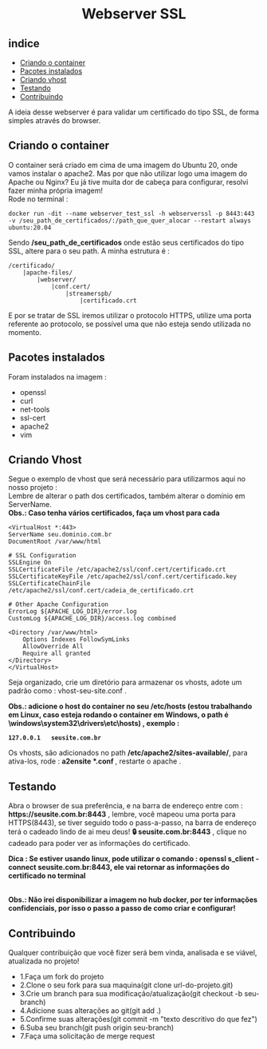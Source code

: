 <h1 align=center>Webserver SSL</h1>

## indice

- [Criando o container](#criando-o-container)
- [Pacotes instalados](#pacotes-instalados)
- [Criando vhost](#criando-vhost)
- [Testando](#testando)
- [Contribuindo](#contribuindo)



<p>A ideia desse webserver é para validar um certificado do tipo SSL, de forma simples através do browser.</p>

## Criando o container

<p>O container será criado em cima de uma imagem do Ubuntu 20, onde vamos instalar o apache2. Mas por que não utilizar logo uma imagem do Apache ou Nginx? Eu já tive muita dor de cabeça para configurar, resolvi fazer minha própria imagem!
<br>
Rode no terminal : <br>

    docker run -dit --name webserver_test_ssl -h webserverssl -p 8443:443 -v /seu_path_de_certificados/:/path_que_quer_alocar --restart always ubuntu:20.04 
Sendo <b>/seu_path_de_certificados</b> onde estão seus certificados do tipo SSL, altere para o seu path. A minha estrutura é : <br>
    
    /certificado/
        |apache-files/
            |webserver/
                |conf.cert/
                    |streamerspb/
                        |certificado.crt

E por se tratar de SSL iremos utilizar o protocolo HTTPS, utilize uma porta referente ao protocolo, se possível uma que não esteja sendo utilizada no momento.
</p>

## Pacotes instalados

<p>Foram instalados na imagem : 
<ul>
<li>openssl</li>
<li>curl</li>
<li>net-tools</li>
<li>ssl-cert</li>
<li>apache2</li>
<li>vim</li>
</ul>

## Criando Vhost

<p>Segue o exemplo de vhost que será necessário para utilizarmos aqui no nosso projeto :
<br>
Lembre de alterar o path dos certificados, também alterar o domínio em ServerName.<br>
<b>Obs.: Caso tenha vários certificados, faça um vhost para cada</b>

    <VirtualHost *:443>
    ServerName seu.dominio.com.br
    DocumentRoot /var/www/html

    # SSL Configuration
    SSLEngine On
    SSLCertificateFile /etc/apache2/ssl/conf.cert/certificado.crt
    SSLCertificateKeyFile /etc/apache2/ssl/conf.cert/certificado.key
    SSLCertificateChainFile /etc/apache2/ssl/conf.cert/cadeia_de_certificado.crt

    # Other Apache Configuration
    ErrorLog ${APACHE_LOG_DIR}/error.log
    CustomLog ${APACHE_LOG_DIR}/access.log combined

    <Directory /var/www/html>
        Options Indexes FollowSymLinks
        AllowOverride All
        Require all granted
    </Directory>
    </VirtualHost>

Seja organizado, crie um diretório para armazenar os vhosts, adote um padrão como : vhost-seu-site.conf .

<b>Obs.: adicione o host do container no seu /etc/hosts (estou trabalhando em Linux, caso esteja rodando o container em Windows, o path é \windows\system32\drivers\etc\hosts) , exemplo :

    127.0.0.1   seusite.com.br
</b>

Os vhosts, são adicionados no path <b>/etc/apache2/sites-available/</b>, para ativa-los, rode : <b>a2ensite *.conf </b> , restarte o apache .

## Testando
<p>Abra o browser de sua preferência, e na barra de endereço entre com : <b>https://seusite.com.br:8443</b> , lembre, você mapeou uma porta para HTTPS(8443), se tiver seguido todo o pass-a-passo, na barra de endereço terá o cadeado lindo de ai meu deus! <b>🔒 seusite.com.br:8443</b> , clique no cadeado para poder ver as informações do certificado.
</p>
<b>Dica : Se estiver usando linux, pode utilizar o comando : openssl s_client -connect seusite.com.br:8443, ele vai retornar as informações do certificado no terminal</b>

<br><b>Obs.: Não irei disponibilizar a imagem no hub docker, por ter informações confidenciais, por isso o passo a passo de como criar e configurar!</b>

## Contribuindo
<p>Qualquer contribuição que você fizer será bem vinda, analisada e se viável, atualizada no projeto!
<ul>
<li>1.Faça um fork do projeto</li>
<li>2.Clone o seu fork para sua maquina(git clone url-do-projeto.git)</li>
<li>3.Crie um branch para sua modificação/atualização(git checkout -b seu-branch)</li>
<li>4.Adicione suas alterações ao git(git add .)</li>
<li>5.Confirme suas alterações(git commit -m "texto descritivo do que fez")</li>
<li>6.Suba seu branch(git push origin seu-branch)</li>
<li>7.Faça uma solicitação de merge request</li>
</ul>
</p>